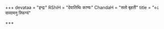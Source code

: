 +++
devataa = "इन्द्रः"
RShiH = "देवातिथिः काण्वः"
ChandaH = "सतो बृहती"
title = "०८ सव्यामनु स्फिग्यं"

+++
